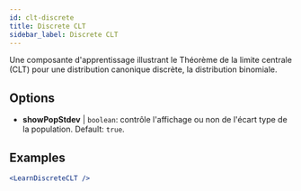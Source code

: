 ```yaml
---
id: clt-discrete
title: Discrete CLT
sidebar_label: Discrete CLT
---
```


Une composante d'apprentissage illustrant le Théorème de la limite centrale (CLT) pour une distribution canonique discrète, la distribution binomiale.

## Options

* __showPopStdev__ | `boolean`: contrôle l'affichage ou non de l'écart type de la population. Default: `true`.


## Examples

```jsx live
<LearnDiscreteCLT />
```

